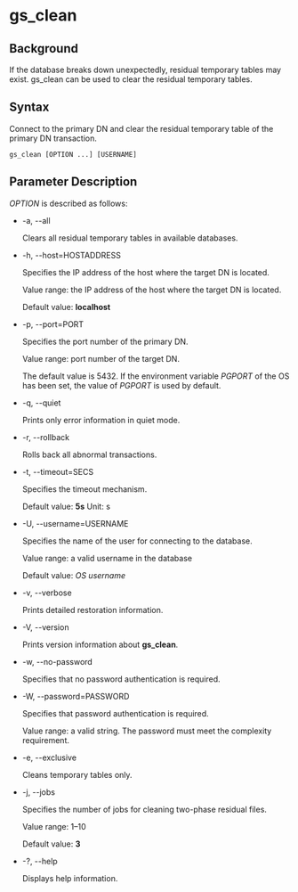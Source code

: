 # gs\_clean<a name="EN-US_TOPIC_0000001135963605"></a>

## Background<a name="en-us_topic_0059777935_section1572870103317"></a>

If the database breaks down unexpectedly, residual temporary tables may exist. gs\_clean can be used to clear the residual temporary tables.

## Syntax<a name="en-us_topic_0059777935_s7b94cde89f8940c1957e0a44dd494cb8"></a>

Connect to the primary DN and clear the residual temporary table of the primary DN transaction.

```
gs_clean [OPTION ...] [USERNAME]
```

## Parameter Description<a name="section622320691115"></a>

_OPTION_  is described as follows:

-   -a, --all

    Clears all residual temporary tables in available databases.

-   -h, --host=HOSTADDRESS

    Specifies the IP address of the host where the target DN is located.

    Value range: the IP address of the host where the target DN is located.

    Default value:  **localhost**


-   -p, --port=PORT

    Specifies the port number of the primary DN.

    Value range: port number of the target DN.

    The default value is 5432. If the environment variable  _PGPORT_  of the OS has been set, the value of  _PGPORT_  is used by default.

-   -q, --quiet

    Prints only error information in quiet mode.

-   -r, --rollback

    Rolls back all abnormal transactions.

-   -t, --timeout=SECS

    Specifies the timeout mechanism.

    Default value:  **5s**  Unit: s

-   -U, --username=USERNAME

    Specifies the name of the user for connecting to the database.

    Value range: a valid username in the database

    Default value:  _OS username_

-   -v, --verbose

    Prints detailed restoration information.

-   -V, --version

    Prints version information about  **gs\_clean**.

-   -w, --no-password

    Specifies that no password authentication is required.

-   -W, --password=PASSWORD

    Specifies that password authentication is required.

    Value range: a valid string. The password must meet the complexity requirement.

-   -e, --exclusive

    Cleans temporary tables only.

-   -j, --jobs

    Specifies the number of jobs for cleaning two-phase residual files. 

    Value range: 1–10

    Default value:  **3**

-   -?, --help

    Displays help information.


